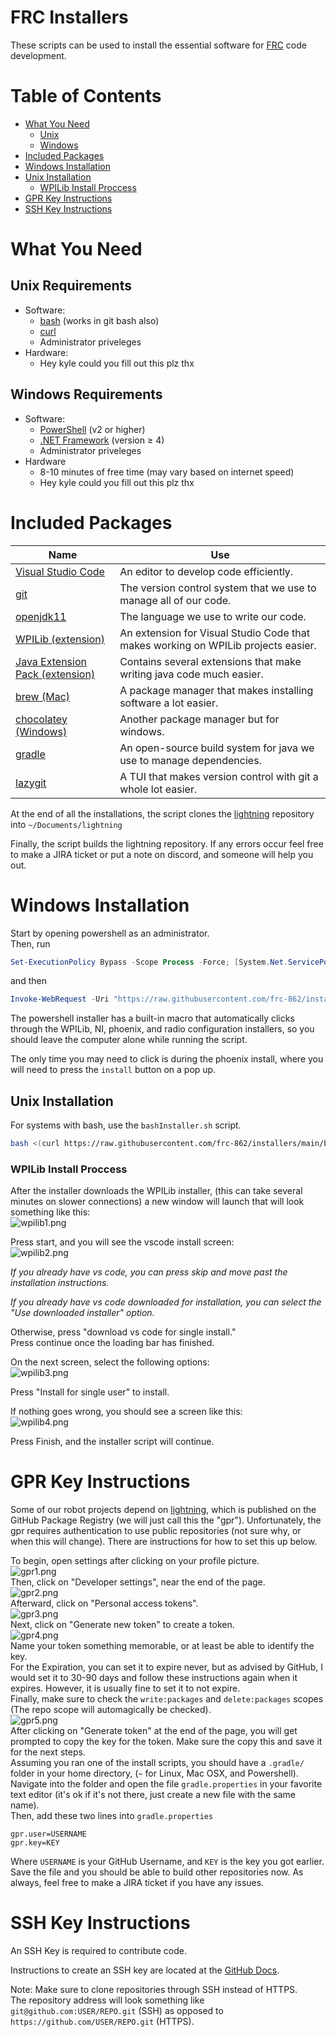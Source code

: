 # FRC Installers

These scripts can be used to install the essential software for [FRC](https://www.firstinspires.org/robotics/frc) code development.

# Table of Contents
- [What You Need](#What-You-Need)
    - [Unix](#Unix-Requirements)
    - [Windows](#Windows-Requirements)
- [Included Packages](#Included-Packages)
- [Windows Installation](#Windows-Installation)
- [Unix Installation](#Unix-Intallation)
    - [WPILib Install Proccess](#WPILib-Install-Proccess)
- [GPR Key Instructions](#GPR-Key-Instructions)
- [SSH Key Instructions](#SSH-Key-Instructions)

# What You Need

## Unix Requirements

- Software:
    - [bash](https://www.gnu.org/software/bash/) (works in git bash also)
    - [curl]((https://www.tecmint.com/install-curl-in-linux/))
    - Administrator priveleges
- Hardware:
    - Hey kyle could you fill out this plz thx

## Windows Requirements

- Software:
    - [PowerShell](https://github.com/PowerShell/PowerShell) (v2 or higher)
    - [.NET Framework](https://dotnet.microsoft.com/en-us/download/dotnet-framework) (version ≥ 4)
    - Administrator priveleges
- Hardware
    - 8-10 minutes of free time (may vary based on internet speed)
    - Hey kyle could you fill out this plz thx

# Included Packages

Name | Use
--- | ---
[Visual Studio Code](https://code.visualstudio.com/) | An editor to develop code efficiently.
[git](https://git-scm.com/) | The version control system that we use to manage all of our code.
[openjdk11](https://openjdk.java.net/projects/jdk/11/) | The language we use to write our code.
[WPILib (extension)](https://wpilib.org/) | An extension for Visual Studio Code that makes working on WPILib projects easier.
[Java Extension Pack (extension)](https://marketplace.visualstudio.com/items?itemName=vscjava.vscode-java-pack) | Contains several extensions that make writing java code much easier.
[brew (Mac)](https://brew.sh/) | A package manager that makes installing software a lot easier.
[chocolatey (Windows)](https://chocolatey.org/) | Another package manager but for windows.
[gradle](https://gradle.org/) | An open-source build system for java we use to manage dependencies.
[lazygit](https://github.com/jesseduffield/lazygit) | A TUI that makes version control with git a whole lot easier.


At the end of all the installations, the script clones the [lightning](https://github.com/frc-862/lightning) repository into `~/Documents/lightning`

Finally, the script builds the lightning repository. If any errors occur feel free to make a JIRA ticket or put a note on discord, and someone will help you out.

# Windows Installation
 
Start by opening powershell as an administrator.  
Then, run
```PowerShell
Set-ExecutionPolicy Bypass -Scope Process -Force; [System.Net.ServicePointManager]::SecurityProtocol = [System.Net.ServicePointManager]::SecurityProtocol -bor 3072; 
```
and then
```PowerShell
Invoke-WebRequest -Uri "https://raw.githubusercontent.com/frc-862/installers/main/powershellInstaller.ps1" -OutFile ".\install.ps1"; .\install.ps1; rm .\install.ps1
```
The powershell installer has a built-in macro that automatically clicks through the WPILib, NI, phoenix, and radio configuration installers, so you should leave the computer alone while running the script.

The only time you may need to click is during the phoenix install, where you will need to press the `install` button on a pop up.

## Unix Installation

For systems with bash, use the `bashInstaller.sh` script.  

```bash
bash <(curl https://raw.githubusercontent.com/frc-862/installers/main/bashInstaller.sh)
```

### WPILib Install Proccess
After the installer downloads the WPILib installer, (this can take several minutes on slower connections) a new window will launch that will look something like this:  
![wpilib1.png](https://github.com/frc-862/installers/raw/main/assets/wpilib1.png)

Press start, and you will see the vscode install screen:  
![wpilib2.png](https://github.com/frc-862/installers/raw/main/assets/wpilib2.png)

*If you already have vs code, you can press skip and move past the installation instructions.*

*If you already have vs code downloaded for installation, you can select the "Use downloaded installer" option.*

Otherwise, press "download vs code for single install."  
Press continue once the loading bar has finished.

On the next screen, select the following options:  
![wpilib3.png](https://github.com/frc-862/installers/raw/main/assets/wpilib3.png)

Press "Install for single user" to install.

If nothing goes wrong, you should see a screen like this:  
![wpilib4.png](https://github.com/frc-862/installers/raw/main/assets/wpilib4.png)

Press Finish, and the installer script will continue.

# GPR Key Instructions
Some of our robot projects depend on [lightning](https://github.com/frc-862/lightning), which is published on the GitHub Package Registry (we will just call this the "gpr"). Unfortunately, the gpr requires authentication to use public repositories (not sure why, or when this will change). There are instructions for how to set this up below.

To begin, open settings after clicking on your profile picture.  
![gpr1.png](https://github.com/frc-862/installers/raw/main/assets/gpr1.png)  
Then, click on "Developer settings", near the end of the page.  
![gpr2.png](https://github.com/frc-862/installers/raw/main/assets/gpr2.png)  
Afterward, click on "Personal access tokens".  
![gpr3.png](https://github.com/frc-862/installers/raw/main/assets/gpr3.png)  
Next, click on "Generate new token" to create a token.  
![gpr4.png](https://github.com/frc-862/installers/raw/main/assets/gpr4.png)  
Name your token something memorable, or at least be able to identify the key.  
For the Expiration, you can set it to expire never, but as advised by GitHub, I would set it to 30-90 days and follow these instructions again when it expires. However, it is usually fine to set it to not expire.  
Finally, make sure to check the `write:packages` and `delete:packages` scopes (The repo scope will automagically be checked).  
![gpr5.png](https://github.com/frc-862/installers/raw/main/assets/gpr5.png)  
After clicking on "Generate token" at the end of the page, you will get prompted to copy the key for the token. Make sure the copy this and save it for the next steps.  
Assuming you ran one of the install scripts, you should have a `.gradle/` folder in your home directory, (`~` for Linux, Mac OSX, and Powershell).  
Navigate into the folder and open the file `gradle.properties` in your favorite text editor (it's ok if it's not there, just create a new file with the same name).  
Then, add these two lines into `gradle.properties`

```properties
gpr.user=USERNAME
gpr.key=KEY
```

Where `USERNAME` is your GitHub Username, and `KEY` is the key you got earlier.  
Save the file and you should be able to build other repositories now. As always, feel free to make a JIRA ticket if you have any issues.

# SSH Key Instructions

An SSH Key is required to contribute code.

Instructions to create an SSH key are located at the [GitHub Docs](https://docs.github.com/en/github/authenticating-to-github/connecting-to-github-with-ssh/about-ssh).  

Note: Make sure to clone repositories through SSH instead of HTTPS.  
The repository address will look something like `git@github.com:USER/REPO.git` (SSH) as opposed to `https://github.com/USER/REPO.git` (HTTPS).
